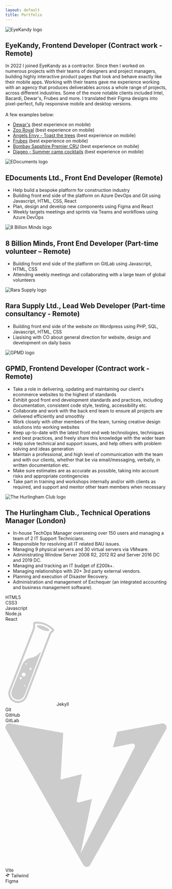 ```yaml
---
layout: default
title: Portfolio
---
```


<section id="pastExperiences">
    <div class="experienceBlock">
        <img class="xpLogo" src="/assets/uploads/eyekandy.svg" alt="EyeKandy logo">
        <h2 class="xpTitle">EyeKandy, Frontend Developer (Contract work - Remote)</h2>
        <p class="xpText">
            In 2022 I joined EyeKandy as a contractor. Since then I worked on numerous projects with their teams of designers and project managers, building highly interactive product pages that look and behave exactly like their mobile apps. Working with their teams gave me experience working with an agency that produces deliverables across a whole range of projects, across different industries. Some of the more notable clients included Intel, Bacardi, Dewar's, Frubes and more. I translated their Figma designs into pixel-perfect, fully responsive mobile and desktop versions.<br>
            <br>
            A few examples below:
        </p>
        <ul class="xpLink">
            <li>
                <a href="{{ site.baseurl }} /pages/dewars/" target="_blank">Dewar's</a> (best experience on mobile)
            </li>
            <li>
                <a href="{{ site.baseurl }} /pages/zooroyal/" target="_blank">Zoo Royal</a> (best experience on mobile)
            </li>
            <li>
                <a href="{{ site.baseurl }} /pages/angelsenvy/" target="_blank">Angels Envy - Toast the trees</a> (best experience on mobile)
            </li>
            <li>
                <a href="{{ site.baseurl }} /pages/frubes/" target="_blank">Frubes</a> (best experience on mobile)
            </li>
            <li>
                <a href="{{ site.baseurl }} /pages/cru/" target="_blank">Bombay Sapphire Premier CRU</a> (best experience on mobile)
            </li>
            <li>
                <a href="{{ site.baseurl }} /pages/diageo/" target="_blank">Diageo - Summer camp cocktails</a> (best experience on mobile)
            </li>
        </ul>
    </div>
    <div class="experienceBlock">
        <img class="xpLogo" src="/assets/uploads/edocuments.svg" alt="EDocuments logo">
        <h2 class="xpTitle">EDocuments Ltd., Front End Developer (Remote)</h2>
        <ul class="xpText">
            <li>Help build a bespoke platform for construction industry</li>
            <li>Building front end side of the platform on Azure DevOps and Git using Javascript, HTML, CSS, React</li>
            <li>Plan, design and develop new components using Figma and React</li>
            <li>Weekly targets meetings and sprints via Teams and workflows using Azure DevOps</li>
        </ul>
    </div>
    <div class="experienceBlock">
        <img class="xpLogo" src="/assets/uploads/8bm.svg" alt="8 Billion Minds logo">
        <h2 class="xpTitle">8 Billion Minds, Front End Developer (Part-time volunteer – Remote)</h2>
        <ul class="xpText">
            <li>Building front end side of the platform on GitLab using Javascript, HTML, CSS</li>
            <li>Attending weekly meetings and collaborating with a large team of global volunteers</li>
        </ul>
    </div>
    <div class="experienceBlock">
        <img class="xpLogo" src="/assets/uploads/rara.svg" alt="Rara Supply logo">
        <h2 class="xpTitle">Rara Supply Ltd., Lead Web Developer (Part-time consultancy - Remote)</h2>
        <ul class="xpText">
            <li>Building front end side of the website on Wordpress using PHP, SQL, Javascript, HTML, CSS</li>
            <li>Liasising with CO about general direction for website, design and development on daily basis</li>
        </ul>
    </div>
    <div class="experienceBlock">
        <img class="xpLogo" src="/assets/uploads/gpmd.svg" alt="GPMD logo">
        <h2 class="xpTitle">GPMD, Frontend Developer (Contract work - Remote)</h2>
        <ul class="xpText">
            <li>Take a role in delivering, updating and maintaining our client's ecommerce websites to the highest of standards</li>
            <li>Exhibit good front end development standards and practices, including documentation, consistent code style, testing, accessibility etc.</li>
            <li>Collaborate and work with the back end team to ensure all projects are delivered efficiently and smoothly</li>
            <li>Work closely with other members of the team, turning creative design solutions into working websites</li>
            <li>Keep up-to-date with the latest front end web technologies, techniques and best practices, and freely share this knowledge with the wider team</li>
            <li>Help solve technical and support issues, and help others with problem solving and ideas generation</li>
            <li>Maintain a professional, and high level of communication with the team and with our clients, whether that be via email/messaging, verbally, in written documentation etc.</li>
            <li>Make sure estimates are as accurate as possible, taking into account risks and appropriate contingencies</li>
            <li>Take part in training and workshops internally and/or with clients as required, and support and mentor other team members when necessary</li>
        </ul>
    </div>
    <div class="experienceBlock last">
        <img class="xpLogo" src="/assets/uploads/hurlingham.svg" alt="The Hurlingham Club logo">
        <h2 class="xpTitle">The Hurlingham Club., Technical Operations Manager (London)</h2>
        <ul class="xpText">
            <li>In-house TechOps Manager overseeing over 150 users and managing a team of 2 IT Support Technicians.</li>
            <li>Responsible for resolving all IT related BAU issues.</li>
            <li>Managing 9 physical servers and 30 virtual servers via VMware.</li>
            <li>Administrating Window Server 2008 R2, 2012 R2 and Server 2016 DC and 2019 DC.</li>
            <li>Managing and tracking an IT budget of £200k+.</li>
            <li>Managing relationships with 20+ 3rd party external vendors.</li>
            <li>Planning and execution of Disaster Recovery.</li>
            <li>Administration and management of Exchequer (an integrated accounting and business management
            software).</li>
        </ul>
    </div>
    <div id="technologies">
        <div class="item">
            <i class="fa-brands fa-html5"></i>
            <span>HTML5</span>
        </div>
        <div class="item">
            <i class="fa-brands fa-css3-alt"></i>
            <span>CSS3</span>
        </div>
        <div class="item">
            <i class="fa-brands fa-js"></i>
            <span>Javascript</span>
        </div>
        <div class="item">
            <i class="fa-brands fa-node-js"></i>
            <span>Node.js</span>
        </div>
        <div class="item">
            <i class="fa-brands fa-react"></i>
            <span>React</span>
        </div>
        <div class="item">
            <svg class="fa-brands" xmlns="http://www.w3.org/2000/svg" width="156" height="263" viewBox="0 0 156 263" fill="none"><path d="M148.672 28.5955L145.652 30.696C142.966 32.565 140.903 35.1986 139.731 38.2547L64.8904 233.53C59.5507 247.462 44.0043 254.515 30.0037 249.357C15.6757 244.078 8.47511 228.063 14.0357 213.842L88.1652 24.2582C89.386 21.136 89.9695 17.801 89.8813 14.4498L89.6667 6.29631C89.6192 4.49001 91.0705 3 92.8774 3H97.8858C117.241 3 135.742 10.969 149.039 25.0334C150.032 26.0833 149.858 27.7704 148.672 28.5955Z" stroke="#CCCCCC" stroke-width="6"/><path fill-rule="evenodd" clip-rule="evenodd" d="M97.2141 106.526C94.036 108.903 90.4184 110.631 86.5691 111.611V111.611C90.4173 110.632 94.0347 108.904 97.2141 106.526V106.526Z" fill="#CCCCCC"/><path fill-rule="evenodd" clip-rule="evenodd" d="M102.183 102.808L110.5 95L61 226C59.2802 230.505 56 236.5 52 239.5C41.5478 247.339 24.5393 242.911 20.4997 230.5C18.2913 223.715 19.3967 218.133 22.0001 211.5L52.9632 135.17C54.7712 130.563 57.5147 126.38 61.0212 122.882C65.2269 118.687 70.4881 115.7 76.2516 114.234L86.5646 111.612L86.5691 111.611V111.611C90.4173 110.632 94.0347 108.904 97.2141 106.526V106.526L102.183 102.808ZM57.1723 171.62C60.6849 171.62 63.5325 168.779 63.5325 165.275C63.5325 161.772 60.6849 158.931 57.1723 158.931C53.6596 158.931 50.8121 161.772 50.8121 165.275C50.8121 168.779 53.6596 171.62 57.1723 171.62ZM51.7906 176.5C51.7906 178.656 50.0382 180.404 47.8766 180.404C45.7149 180.404 43.9626 178.656 43.9626 176.5C43.9626 174.344 45.7149 172.596 47.8766 172.596C50.0382 172.596 51.7906 174.344 51.7906 176.5ZM60.1078 202.853C61.4588 202.853 62.554 201.761 62.554 200.413C62.554 199.066 61.4588 197.973 60.1078 197.973C58.7567 197.973 57.6615 199.066 57.6615 200.413C57.6615 201.761 58.7567 202.853 60.1078 202.853ZM67.4465 132.09C67.4465 133.437 66.3512 134.53 65.0002 134.53C63.6492 134.53 62.554 133.437 62.554 132.09C62.554 130.742 63.6492 129.65 65.0002 129.65C66.3512 129.65 67.4465 130.742 67.4465 132.09ZM78.6992 151.123C80.5906 151.123 82.1239 149.375 82.1239 147.219C82.1239 145.062 80.5906 143.314 78.6992 143.314C76.8077 143.314 75.2744 145.062 75.2744 147.219C75.2744 149.375 76.8077 151.123 78.6992 151.123Z" fill="#CCCCCC"/><path d="M97.2141 106.526L102.183 102.808L110.5 95L61 226C59.2802 230.505 56 236.5 52 239.5C41.5478 247.339 24.5393 242.911 20.4997 230.5C18.2913 223.715 19.3967 218.133 22.0001 211.5L52.9632 135.17M97.2141 106.526C94.036 108.903 90.4184 110.631 86.5691 111.611M97.2141 106.526V106.526C94.0347 108.904 90.4173 110.632 86.5691 111.611V111.611M76.2516 114.234L86.5646 111.612L86.5691 111.611M76.2516 114.234C70.4881 115.7 65.2269 118.687 61.0212 122.882M76.2516 114.234V114.234C70.4942 115.698 65.2271 118.687 61.0212 122.882V122.882M61.0212 122.882C57.5147 126.38 54.7712 130.563 52.9632 135.17M61.0212 122.882V122.882C57.518 126.377 54.7712 130.563 52.9632 135.17V135.17M67.4465 132.09C67.4465 133.437 66.3512 134.53 65.0002 134.53C63.6492 134.53 62.554 133.437 62.554 132.09C62.554 130.742 63.6492 129.65 65.0002 129.65C66.3512 129.65 67.4465 130.742 67.4465 132.09ZM82.1239 147.219C82.1239 149.375 80.5906 151.123 78.6992 151.123C76.8077 151.123 75.2744 149.375 75.2744 147.219C75.2744 145.062 76.8077 143.314 78.6992 143.314C80.5906 143.314 82.1239 145.062 82.1239 147.219ZM63.5325 165.275C63.5325 168.779 60.6849 171.62 57.1723 171.62C53.6596 171.62 50.8121 168.779 50.8121 165.275C50.8121 161.772 53.6596 158.931 57.1723 158.931C60.6849 158.931 63.5325 161.772 63.5325 165.275ZM51.7906 176.5C51.7906 178.656 50.0382 180.404 47.8766 180.404C45.7149 180.404 43.9626 178.656 43.9626 176.5C43.9626 174.344 45.7149 172.596 47.8766 172.596C50.0382 172.596 51.7906 174.344 51.7906 176.5ZM62.554 200.413C62.554 201.761 61.4588 202.853 60.1078 202.853C58.7567 202.853 57.6615 201.761 57.6615 200.413C57.6615 199.066 58.7567 197.973 60.1078 197.973C61.4588 197.973 62.554 199.066 62.554 200.413Z" stroke="#CCCCCC"/><ellipse cx="117.927" cy="20.0015" rx="20.6482" ry="6" transform="rotate(21.0012 117.927 20.0015)" fill="#CCCCCC"/></svg>
            <span>Jekyll</span>
        </div>
        <div class="item">
            <i class="fa-brands fa-git-alt"></i>
            <span>Git</span>
        </div>
        <div class="item">
            <i class="fa-brands fa-github"></i>
            <span>GitHub</span>
        </div>
        <div class="item">
            <i class="fa-brands fa-gitlab"></i>
            <span>GitLab</span>
        </div>
        <div class="item">
            <svg class="fa-brands" xmlns="http://www.w3.org/2000/svg" viewBox="0 0 490 438" fill="none"><path fill-rule="evenodd" clip-rule="evenodd" d="M340.228 26.1504L329.296 64.5603L329.293 64.5737L326.61 73.9999L336.236 72.0878L385.479 62.3068C388.344 61.7377 390.906 62.945 392.422 64.9455C393.559 66.4459 394.106 68.3926 393.751 70.3706C393.705 70.6224 393.646 70.8747 393.571 71.1266C393.451 71.5273 393.293 71.9271 393.094 72.3226L393.083 72.3439L228.609 395.999L263.11 230.5L224.439 240.973C220.144 242.136 216.121 238.383 216.984 234.018L231.074 162.763L232.609 155L224.946 156.945L224.939 156.947L167.609 171.5L175.749 29.7962L14.1385 0.948249C4.12019 -0.840039 -3.4365 9.8702 1.60726 18.709L236.877 431C241.505 439.109 253.212 439.06 257.772 430.912L488.418 18.7511C493.382 9.88113 485.76 -0.756971 475.765 1.091L340.228 26.1504Z" fill="#CCCCCC"></path></svg>
            <span>Vite</span>
        </div>
        <div class="item">
            <svg class="fa-brands" stroke="currentColor" fill="currentColor" stroke-width="0" role="img" viewBox="0 0 24 24" height="1em" width="1em" xmlns="http://www.w3.org/2000/svg"><path d="M12.001,4.8c-3.2,0-5.2,1.6-6,4.8c1.2-1.6,2.6-2.2,4.2-1.8c0.913,0.228,1.565,0.89,2.288,1.624 C13.666,10.618,15.027,12,18.001,12c3.2,0,5.2-1.6,6-4.8c-1.2,1.6-2.6,2.2-4.2,1.8c-0.913-0.228-1.565-0.89-2.288-1.624 C16.337,6.182,14.976,4.8,12.001,4.8z M6.001,12c-3.2,0-5.2,1.6-6,4.8c1.2-1.6,2.6-2.2,4.2-1.8c0.913,0.228,1.565,0.89,2.288,1.624 c1.177,1.194,2.538,2.576,5.512,2.576c3.2,0,5.2-1.6,6-4.8c-1.2,1.6-2.6,2.2-4.2,1.8c-0.913-0.228-1.565-0.89-2.288-1.624 C10.337,13.382,8.976,12,6.001,12z"></path></svg>
            <span>Tailwind</span>
        </div>
        <div class="item">
            <i class="fa-brands fa-figma"></i>
            <span>Figma</span>
        </div>
    </div>
</section>